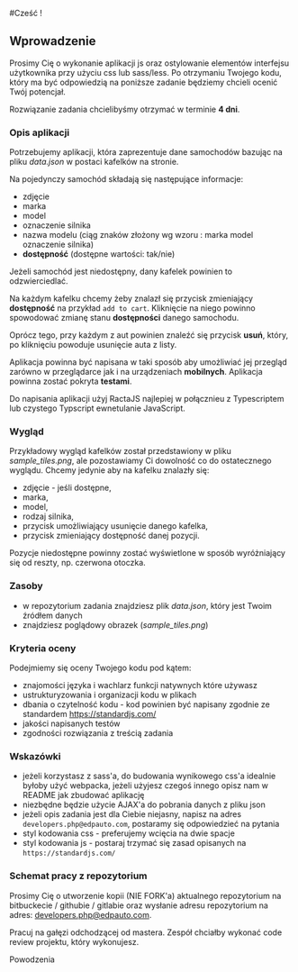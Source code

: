 #Cześć !

## Wprowadzenie

Prosimy Cię o wykonanie aplikacji js oraz ostylowanie elementów interfejsu użytkownika
przy użyciu css lub sass/less.
Po otrzymaniu Twojego kodu, który ma być odpowiedzią na poniższe zadanie będziemy chcieli ocenić Twój potencjał.

Rozwiązanie zadania chcielibyśmy otrzymać w terminie **4 dni**.

### Opis aplikacji

Potrzebujemy aplikacji, która zaprezentuje dane samochodów bazując na pliku _data.json_ w postaci kafelków na stronie.

Na pojedynczy samochód składają się następujące informacje:

- zdjęcie
- marka
- model
- oznaczenie silnika
- nazwa modelu (ciąg znaków złożony wg wzoru : marka model oznaczenie silnika)
- **dostępność** (dostępne wartości: tak/nie)

Jeżeli samochód jest niedostępny, dany kafelek powinien to odzwierciedlać.

Na każdym kafelku chcemy żeby znalazł się przycisk zmieniający **dostępność** na przykład `add to cart`.
Kliknięcie na niego powinno spowodować zmianę stanu **dostępności** danego samochodu.

Oprócz tego, przy każdym z aut powinien znaleźć się przycisk **usuń**,
który, po kliknięciu powoduje usunięcie auta z listy.

Aplikacja powinna być napisana w taki sposób aby umożliwiać jej przegląd zarówno w przeglądarce jak i na urządzeniach **mobilnych**.
Aplikacja powinna zostać pokryta **testami**.

Do napisania aplikacji użyj RactaJS najlepiej w połącznieu z Typescriptem lub czystego Typscript ewnetulanie JavaScript.

### Wygląd

Przykładowy wygląd kafelków został przedstawiony w pliku _sample_tiles.png_, ale pozostawiamy Ci dowolność co do ostatecznego wyglądu.
Chcemy jedynie aby na kafelku znalazły się:

- zdjęcie - jeśli dostępne,
- marka,
- model,
- rodzaj silnika,
- przycisk umożliwiający usunięcie danego kafelka,
- przycisk zmieniający dostępność danej pozycji.

Pozycje niedostępne powinny zostać wyświetlone w sposób wyróżniający się od reszty, np. czerwona otoczka.

### Zasoby

- w repozytorium zadania znajdziesz plik _data.json_, który jest Twoim źródłem danych
- znajdziesz poglądowy obrazek (_sample_tiles.png_)

### Kryteria oceny

Podejmiemy się oceny Twojego kodu pod kątem:

- znajomości języka i wachlarz funkcji natywnych które używasz
- ustrukturyzowania i organizacji kodu w plikach
- dbania o czytelność kodu - kod powinien być napisany zgodnie ze standardem https://standardjs.com/
- jakości napisanych testów
- zgodności rozwiązania z treścią zadania

### Wskazówki

- jeżeli korzystasz z sass'a, do budowania wynikowego css'a idealnie byłoby użyć webpacka,
  jeżeli użyjesz czegoś innego opisz nam w README jak zbudować aplikację
- niezbędne będzie użycie AJAX'a do pobrania danych z pliku json
- jeżeli opis zadania jest dla Ciebie niejasny, napisz na adres ``developers.php@edpauto.com``, postaramy
  się odpowiedzieć na pytania
- styl kodowania css - preferujemy wcięcia na dwie spacje
- styl kodowania js - postaraj trzymać się zasad opisanych na ``https://standardjs.com/``

### Schemat pracy z repozytorium

Prosimy Cię o utworzenie kopii (NIE FORK'a) aktualnego repozytorium na bitbuckecie / githubie / gitlabie oraz wysłanie adresu repozytorium na adres: developers.php@edpauto.com.

Pracuj na gałęzi odchodzącej od mastera. Zespół chciałby wykonać code review projektu, który wykonujesz.

Powodzenia
